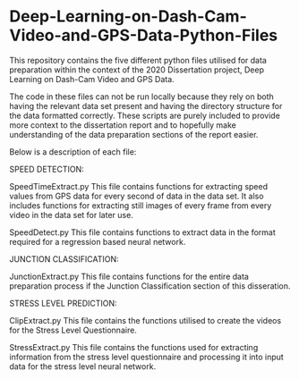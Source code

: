 # Deep-Learning-on-Dash-Cam-Video-and-GPS-Data-Python-Files

This repository contains the five different python files utilised for data preparation within the context of the 2020 Dissertation project, Deep Learning on Dash-Cam Video and GPS Data.

The code in these files can not be run locally because they rely on both having the relevant data set present and having the directory structure for the data formatted correctly. These scripts are purely included to provide more context to the dissertation report and to hopefully make understanding of the data preparation sections of the report easier.

Below is a description of each file:

SPEED DETECTION:

  SpeedTimeExtract.py
    This file contains functions for extracting speed values from GPS data for every second of data in the data set. It also includes functions for extracting still images of         every frame from every video in the data set for later use.
    
  SpeedDetect.py
    This file contains functions to extract data in the format required for a regression based neural network.


JUNCTION CLASSIFICATION:

  JunctionExtract.py
    This file contains functions for the entire data preparation process if the Junction Classification section of this disseration.
    

STRESS LEVEL PREDICTION:

  ClipExtract.py
    This file contains the functions utilised to create the videos for the Stress Level Questionnaire.
   
  StressExtract.py
    This file contains the functions used for extracting information from the stress level questionnaire and processing it into input data for the stress level neural network.
   
